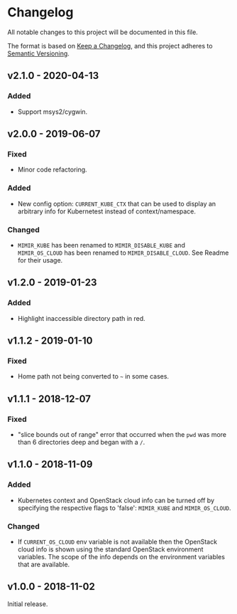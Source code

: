 # Changelog
All notable changes to this project will be documented in this file.

The format is based on [Keep a Changelog](https://keepachangelog.com/en/1.0.0/),
and this project adheres to [Semantic Versioning](https://semver.org/spec/v2.0.0.html).

## v2.1.0 - 2020-04-13
### Added
- Support msys2/cygwin.

## v2.0.0 - 2019-06-07
### Fixed
- Minor code refactoring.

### Added
- New config option: `CURRENT_KUBE_CTX` that can be used to display an arbitrary
info for Kubernetest instead of context/namespace.

### Changed
- `MIMIR_KUBE` has been renamed to `MIMIR_DISABLE_KUBE` and `MIMIR_OS_CLOUD` has been renamed to `MIMIR_DISABLE_CLOUD`. See Readme for their usage.

## v1.2.0 - 2019-01-23
### Added
- Highlight inaccessible directory path in red.

## v1.1.2 - 2019-01-10
### Fixed
- Home path not being converted to `~` in some cases.

## v1.1.1 - 2018-12-07
### Fixed
- "slice bounds out of range" error that occurred when the `pwd` was more than
  6 directories deep and began with a `/`.

## v1.1.0 - 2018-11-09
### Added
- Kubernetes context and OpenStack cloud info can be turned off by specifying
  the respective flags to 'false': `MIMIR_KUBE` and `MIMIR_OS_CLOUD`.

### Changed
- If `CURRENT_OS_CLOUD` env variable is not available then the OpenStack cloud
  info is shown using the standard OpenStack environment variables. The scope
  of the info depends on the environment variables that are available.

## v1.0.0 - 2018-11-02

Initial release.
